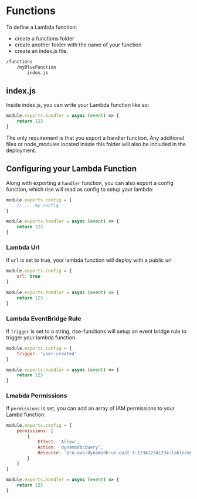 # Functions

To define a Lambda function:

-   create a functions folder
-   create another folder with the name of your function
-   create an index.js file.

```bash
/functions
    /myBlueFunction
        index.js
```

## index.js

Inside index.js, you can write your Lambda function like so:

```js
module.exports.handler = async (event) => {
    return 123
}
```

The only requirement is that you export a handler function. Any additional files or node_modules located inside this folder will also be included in the deployment.

## Configuring your Lambda Function

Along with exporting a `handler` function, you can also export a config function, which rise will read as config to setup your lambda:

```js
module.exports.config = {
    // ... my config
}

module.exports.handler = async (event) => {
    return 123
}
```

### Lambda Url

If `url` is set to true, your lambda function will deploy with a public url

```js
module.exports.config = {
    url: true
}

module.exports.handler = async (event) => {
    return 123
}
```

### Lambda EventBridge Rule

If `trigger` is set to a string, rise-functions will setup an event bridge rule to trigger your lambda function

```js
module.exports.config = {
    trigger: 'user-created'
}

module.exports.handler = async (event) => {
    return 123
}
```

### Lmabda Permissions

If `permissions` is set, you can add an array of IAM permissions to your Lambd function:

```js
module.exports.config = {
    permissions: [
        {
            Effect: 'Allow',
            Action: 'dynamodb:Query',
            Resource: 'arn:aws:dynamodb:us-east-1:123412341234:table/myTable'
        }
    ]
}

module.exports.handler = async (event) => {
    return 123
}
```

